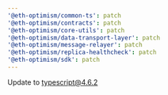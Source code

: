 ```yaml
---
'@eth-optimism/common-ts': patch
'@eth-optimism/contracts': patch
'@eth-optimism/core-utils': patch
'@eth-optimism/data-transport-layer': patch
'@eth-optimism/message-relayer': patch
'@eth-optimism/replica-healthcheck': patch
'@eth-optimism/sdk': patch
---
```


Update to typescript@4.6.2
